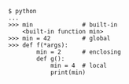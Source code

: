     $ python
    ...
    >>> min              # built-in
        <built-in function min>
    >>> min = 42         # global
    >>> def f(*args):
            min = 2      # enclosing
            def g():
                min = 4  # local
                print(min)

